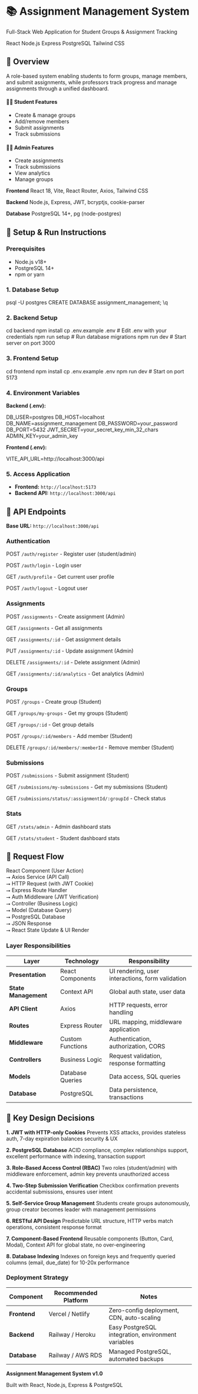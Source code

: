 📚 Assignment Management System
===============================

Full-Stack Web Application for Student Groups & Assignment Tracking

React Node.js Express PostgreSQL Tailwind CSS

📌 Overview
-----------

A role-based system enabling students to form groups, manage members, and submit assignments, while professors track progress and manage assignments through a unified dashboard.

#### 👨‍🎓 Student Features

* Create & manage groups
* Add/remove members
* Submit assignments
* Track submissions

#### 👨‍🏫 Admin Features

* Create assignments
* Track submissions
* View analytics
* Manage groups

**Frontend** React 18, Vite, React Router, Axios, Tailwind CSS

**Backend** Node.js, Express, JWT, bcryptjs, cookie-parser

**Database** PostgreSQL 14+, pg (node-postgres)

🚀 Setup & Run Instructions
---------------------------

### Prerequisites

* Node.js v18+
* PostgreSQL 14+
* npm or yarn

### 1\. Database Setup

psql -U postgres
CREATE DATABASE assignment_management;
\\q

### 2\. Backend Setup

cd backend
npm install
cp .env.example .env
\# Edit .env with your credentials
npm run setup    # Run database migrations
npm run dev      # Start server on port 3000

### 3\. Frontend Setup

cd frontend
npm install
cp .env.example .env
npm run dev      # Start on port 5173

### 4\. Environment Variables

**Backend (.env):**

DB_USER=postgres
DB_HOST=localhost
DB\_NAME=assignment\_management
DB\_PASSWORD=your\_password
DB_PORT=5432
JWT\_SECRET=your\_secret\_key\_min\_32\_chars
ADMIN\_KEY=your\_admin_key

**Frontend (.env):**

VITE\_API\_URL=http://localhost:3000/api

### 5\. Access Application

* **Frontend:** `http://localhost:5173`
* **Backend API:** `http://localhost:3000/api`

🔌 API Endpoints
----------------

**Base URL:** `http://localhost:3000/api`

### Authentication

POST `/auth/register` \- Register user (student/admin)

POST `/auth/login` \- Login user

GET `/auth/profile` \- Get current user profile

POST `/auth/logout` \- Logout user

### Assignments

POST `/assignments` \- Create assignment (Admin)

GET `/assignments` \- Get all assignments

GET `/assignments/:id` \- Get assignment details

PUT `/assignments/:id` \- Update assignment (Admin)

DELETE `/assignments/:id` \- Delete assignment (Admin)

GET `/assignments/:id/analytics` \- Get analytics (Admin)

### Groups

POST `/groups` \- Create group (Student)

GET `/groups/my-groups` \- Get my groups (Student)

GET `/groups/:id` \- Get group details

POST `/groups/:id/members` \- Add member (Student)

DELETE `/groups/:id/members/:memberId` \- Remove member (Student)

### Submissions

POST `/submissions` \- Submit assignment (Student)

GET `/submissions/my-submissions` \- Get my submissions (Student)

GET `/submissions/status/:assignmentId/:groupId` \- Check status

### Stats

GET `/stats/admin` \- Admin dashboard stats

GET `/stats/student` \- Student dashboard stats


## 🔄 Request Flow

React Component (User Action)  
   ⭢ Axios Service (API Call)  
   ⭢ HTTP Request (with JWT Cookie)  
   ⭢ Express Route Handler  
   ⭢ Auth Middleware (JWT Verification)  
   ⭢ Controller (Business Logic)  
   ⭢ Model (Database Query)  
   ⭢ PostgreSQL Database  
   ⭢ JSON Response  
   ⭢ React State Update & UI Render

### Layer Responsibilities

| Layer | Technology | Responsibility |
| --- | --- | --- |
| **Presentation** | React Components | UI rendering, user interactions, form validation |
| **State Management** | Context API | Global auth state, user data |
| **API Client** | Axios | HTTP requests, error handling |
| **Routes** | Express Router | URL mapping, middleware application |
| **Middleware** | Custom Functions | Authentication, authorization, CORS |
| **Controllers** | Business Logic | Request validation, response formatting |
| **Models** | Database Queries | Data access, SQL queries |
| **Database** | PostgreSQL | Data persistence, transactions |

🎯 Key Design Decisions
-----------------------

**1\. JWT with HTTP-only Cookies** Prevents XSS attacks, provides stateless auth, 7-day expiration balances security & UX

**2\. PostgreSQL Database** ACID compliance, complex relationships support, excellent performance with indexing, transaction support

**3\. Role-Based Access Control (RBAC)** Two roles (student/admin) with middleware enforcement, admin key prevents unauthorized access

**4\. Two-Step Submission Verification** Checkbox confirmation prevents accidental submissions, ensures user intent

**5\. Self-Service Group Management** Students create groups autonomously, group creator becomes leader with management permissions

**6\. RESTful API Design** Predictable URL structure, HTTP verbs match operations, consistent response format

**7\. Component-Based Frontend** Reusable components (Button, Card, Modal), Context API for global state, no over-engineering

**8\. Database Indexing** Indexes on foreign keys and frequently queried columns (email, due_date) for 10-20x performance

### Deployment Strategy

| Component | Recommended Platform | Notes |
| --- | --- | --- |
| **Frontend** | Vercel / Netlify | Zero-config deployment, CDN, auto-scaling |
| **Backend** | Railway / Heroku | Easy PostgreSQL integration, environment variables |
| **Database** | Railway / AWS RDS | Managed PostgreSQL, automated backups |

**Assignment Management System v1.0**

Built with React, Node.js, Express & PostgreSQL
